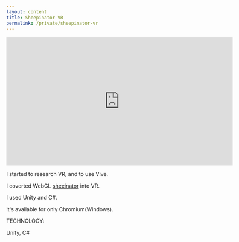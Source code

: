 ```yaml
---
layout: content
title: Sheepinator VR
permalink: /private/sheepinator-vr
---
```


<iframe width="600" height="340" src="https://www.youtube.com/embed/kPw1zaqfZhE" frameborder="0" allowfullscreen></iframe>

I started to research VR, and to use Vive.

I coverted WebGL [sheeinator](http://sheepinator.com/) into VR.

I used Unity and C#.

it's available for only Chromium(Windows).

 <div class="m-margin"></div>


<div class="post-category">
<p class="post-title">TECHNOLOGY:</p>
<p class="post-value">Unity, C#</p>
</div>

[workUrl]: http://kenji-special.tv/vr
